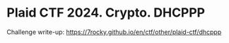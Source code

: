 # Plaid CTF 2024. Crypto. DHCPPP

Challenge write-up: https://7rocky.github.io/en/ctf/other/plaid-ctf/dhcppp
